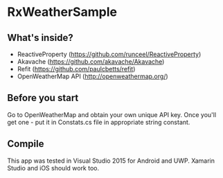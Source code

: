 # RxWeatherSample

## What's inside?
* ReactiveProperty (https://github.com/runceel/ReactiveProperty)
* Akavache (https://github.com/akavache/Akavache)
* Refit (https://github.com/paulcbetts/refit)
* OpenWeatherMap API (http://openweathermap.org/)

## Before you start
Go to OpenWeatherMap and obtain your own unique API key. Once you'll get one - put it in Constats.cs file in appropriate string constant.

## Compile
This app was tested in Visual Studio 2015 for Android and UWP. Xamarin Studio and iOS should work too.
